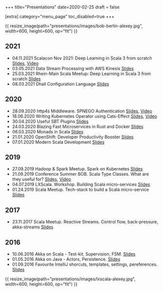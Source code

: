+++
title="Presentations"
date=2020-02-25
draft = false

[extra]
category="menu_page"
toc_disabled=true
+++

{{ resize_image(path="presentations/images/bob-berlin-alexey.jpg", width=600, height=600, op="fit") }}

## 2021

- 04.11.2021 Scalacon Nov 2021: Deep Learning in Scala 3 from scratch [Slides](https://speakerdeck.com/alexeyn/scalacon-2021-deep-learning-in-scala), [Video](https://www.youtube.com/watch?v=1AUClzPIzGM)
- 03.05.2021 Data Stream Processing with AWS Kinesis [Slides](https://speakerdeck.com/alexeyn/data-stream-processing-with-aws-kinesis)
- 25.03.2021 Rhein-Main Scala Meetup: Deep Learning in Scala 3 from scratch [Slides](https://speakerdeck.com/alexeyn/deep-learning-in-scala-3-from-scratch)
- 08.03.2021 Dhall Configuration Language [Slides](https://speakerdeck.com/alexeyn/dhall-configuration-language)

## 2020
- 28.09.2020 http4s Middleware. SPNEGO Authentication [Slides](https://speakerdeck.com/alexeyn/http4s-middleware), [Video](https://www.youtube.com/watch?v=Jw_MALH3VDc)
- 18.06.2020 Writing Kubernetes Operator using Cats-Effect [Slides](https://speakerdeck.com/alexeyn/writing-kubernetes-operators-using-cats-effect), [Video](https://www.youtube.com/watch?v=5sDmT1-ZgYY)
- 30.04.2020 Useful SBT Plugins [Slides](https://speakerdeck.com/alexeyn/useful-sbt-plugins)
- 24.03.2020 Blazing Fast Microservices in Rust and Docker [Slides](https://speakerdeck.com/alexeyn/blazing-fast-microservices-in-rust-and-docker)
- 06.03.2020 Monads in Scala [Slides](https://speakerdeck.com/alexeyn/monads-in-scala)
- 21.01.2020 OpenShift: Developer Productivity Booster [Slides](https://speakerdeck.com/alexeyn/openshift-developer-productivity-booster)
- 07.01.2020 Modern Scala Development [Slides](https://speakerdeck.com/alexeyn/scala-club-modern-development-in-scala)

## 2019
- 27.09.2019 Hadoop & Spark Meetup. Spark on Kubernetes [Slides](https://speakerdeck.com/alexeyn/spark-on-kubernetes)
- 21.09.2019 Conference Summer BOB. Scala Type Classes. What are they useful for? [Slides](https://speakerdeck.com/alexeyn/scala-type-classes-what-are-they-useful-for-1e5ed6bf-6440-40de-86a9-b34b5cfff3af), [Video](https://www.youtube.com/watch?v=BpDIbkG_lbU)
- 04.07.2019 LXScala. Workshop. Building Scala micro-services [Slides](https://speakerdeck.com/alexeyn/workshop-building-scala-microservice)
- 01.24.2019 Scala Meetup. Tech-stack to build a Scala micro-service [Slides](https://speakerdeck.com/alexeyn/tech-stack-overview-building-scala-microservices)

## 2017
- 23.11.2017 Scala Meetup. Reactive Streams. Control flow, back-pressure, akka-streams [Slides](https://speakerdeck.com/alexeyn/scala-reactive-streams)

## 2016
- 10.06.2016 Akka on Scala - Test-kit, Supervision, FSM. [Slides](https://speakerdeck.com/alexeyn/devmeetup-akka-on-scala)
- 01.05.2016 Akka on Java - Actors, Persistence. [Slides](https://speakerdeck.com/alexeyn/devmeetup-akka-on-java)
- 01.09.2016 Favourite IntelliJ shorcuts, templates, settings, pereferences. [Slides](https://speakerdeck.com/alexeyn/favorite-intellij-shortcuts)

{{ resize_image(path="presentations/images/lxscala-alexey.jpg", width=600, height=600, op="fit") }}